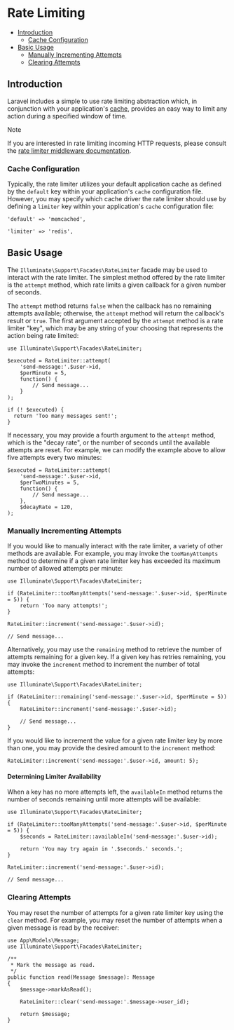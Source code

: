 # Rate Limiting

- [Introduction](#introduction)
    - [Cache Configuration](#cache-configuration)
- [Basic Usage](#basic-usage)
    - [Manually Incrementing Attempts](#manually-incrementing-attempts)
    - [Clearing Attempts](#clearing-attempts)

<a name="introduction"></a>

## Introduction

Laravel includes a simple to use rate limiting abstraction which, in conjunction
with your application's [cache](cache), provides an easy way to limit any action
during a specified window of time.

> [!NOTE]
> If you are interested in rate limiting incoming HTTP requests, please consult
> the [rate limiter middleware documentation](routing#rate-limiting).

<a name="cache-configuration"></a>

### Cache Configuration

Typically, the rate limiter utilizes your default application cache as defined
by the `default` key within your application's `cache` configuration file.
However, you may specify which cache driver the rate limiter should use by
defining a `limiter` key within your application's `cache` configuration file:

    'default' => 'memcached',

    'limiter' => 'redis',

<a name="basic-usage"></a>

## Basic Usage

The `Illuminate\Support\Facades\RateLimiter` facade may be used to interact with
the rate limiter. The simplest method offered by the rate limiter is
the `attempt` method, which rate limits a given callback for a given number of
seconds.

The `attempt` method returns `false` when the callback has no remaining attempts
available; otherwise, the `attempt` method will return the callback's result
or `true`. The first argument accepted by the `attempt` method is a rate
limiter "key", which may be any string of your choosing that represents the
action being rate limited:

    use Illuminate\Support\Facades\RateLimiter;

    $executed = RateLimiter::attempt(
        'send-message:'.$user->id,
        $perMinute = 5,
        function() {
            // Send message...
        }
    );

    if (! $executed) {
      return 'Too many messages sent!';
    }

If necessary, you may provide a fourth argument to the `attempt` method, which
is the "decay rate", or the number of seconds until the available attempts are
reset. For example, we can modify the example above to allow five attempts every
two minutes:

    $executed = RateLimiter::attempt(
        'send-message:'.$user->id,
        $perTwoMinutes = 5,
        function() {
            // Send message...
        },
        $decayRate = 120,
    );

<a name="manually-incrementing-attempts"></a>

### Manually Incrementing Attempts

If you would like to manually interact with the rate limiter, a variety of other
methods are available. For example, you may invoke the `tooManyAttempts` method
to determine if a given rate limiter key has exceeded its maximum number of
allowed attempts per minute:

    use Illuminate\Support\Facades\RateLimiter;

    if (RateLimiter::tooManyAttempts('send-message:'.$user->id, $perMinute = 5)) {
        return 'Too many attempts!';
    }

    RateLimiter::increment('send-message:'.$user->id);

    // Send message...

Alternatively, you may use the `remaining` method to retrieve the number of
attempts remaining for a given key. If a given key has retries remaining, you
may invoke the `increment` method to increment the number of total attempts:

    use Illuminate\Support\Facades\RateLimiter;

    if (RateLimiter::remaining('send-message:'.$user->id, $perMinute = 5)) {
        RateLimiter::increment('send-message:'.$user->id);

        // Send message...
    }

If you would like to increment the value for a given rate limiter key by more
than one, you may provide the desired amount to the `increment` method:

    RateLimiter::increment('send-message:'.$user->id, amount: 5);

<a name="determining-limiter-availability"></a>

#### Determining Limiter Availability

When a key has no more attempts left, the `availableIn` method returns the
number of seconds remaining until more attempts will be available:

    use Illuminate\Support\Facades\RateLimiter;

    if (RateLimiter::tooManyAttempts('send-message:'.$user->id, $perMinute = 5)) {
        $seconds = RateLimiter::availableIn('send-message:'.$user->id);

        return 'You may try again in '.$seconds.' seconds.';
    }

    RateLimiter::increment('send-message:'.$user->id);

    // Send message...

<a name="clearing-attempts"></a>

### Clearing Attempts

You may reset the number of attempts for a given rate limiter key using
the `clear` method. For example, you may reset the number of attempts when a
given message is read by the receiver:

    use App\Models\Message;
    use Illuminate\Support\Facades\RateLimiter;

    /**
     * Mark the message as read.
     */
    public function read(Message $message): Message
    {
        $message->markAsRead();

        RateLimiter::clear('send-message:'.$message->user_id);

        return $message;
    }
